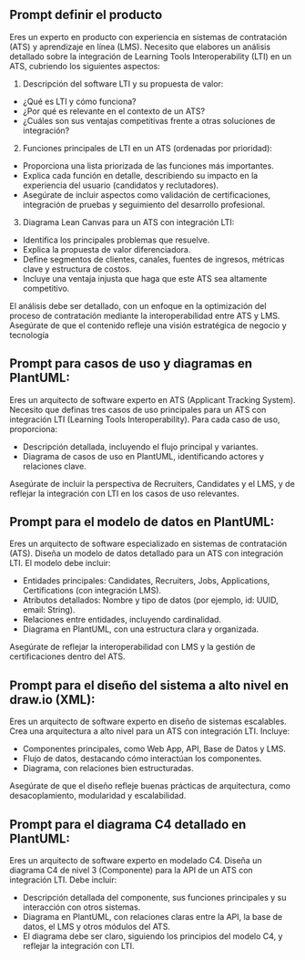 ## Prompt definir el producto
Eres un experto en producto con experiencia en sistemas de contratación (ATS) y aprendizaje en línea (LMS). Necesito que elabores un análisis detallado sobre la integración de Learning Tools Interoperability (LTI) en un ATS, cubriendo los siguientes aspectos:

1. Descripción del software LTI y su propuesta de valor:

- ¿Qué es LTI y cómo funciona?
- ¿Por qué es relevante en el contexto de un ATS?
- ¿Cuáles son sus ventajas competitivas frente a otras soluciones de integración?

2. Funciones principales de LTI en un ATS (ordenadas por prioridad):

- Proporciona una lista priorizada de las funciones más importantes.
- Explica cada función en detalle, describiendo su impacto en la experiencia del usuario (candidatos y reclutadores).
- Asegúrate de incluir aspectos como validación de certificaciones, integración de pruebas y seguimiento del desarrollo profesional.

3. Diagrama Lean Canvas para un ATS con integración LTI:

- Identifica los principales problemas que resuelve.
- Explica la propuesta de valor diferenciadora.
- Define segmentos de clientes, canales, fuentes de ingresos, métricas clave y estructura de costos.
- Incluye una ventaja injusta que haga que este ATS sea altamente competitivo.

El análisis debe ser detallado, con un enfoque en la optimización del proceso de contratación mediante la interoperabilidad entre ATS y LMS. Asegúrate de que el contenido refleje una visión estratégica de negocio y tecnología

## Prompt para casos de uso y diagramas en PlantUML:
Eres un arquitecto de software experto en ATS (Applicant Tracking System). Necesito que definas tres casos de uso principales para un ATS con integración LTI (Learning Tools Interoperability). Para cada caso de uso, proporciona:

- Descripción detallada, incluyendo el flujo principal y variantes.
- Diagrama de casos de uso en PlantUML, identificando actores y relaciones clave.

Asegúrate de incluir la perspectiva de Recruiters, Candidates y el LMS, y de reflejar la integración con LTI en los casos de uso relevantes.

## Prompt para el modelo de datos en PlantUML:
Eres un arquitecto de software especializado en sistemas de contratación (ATS). Diseña un modelo de datos detallado para un ATS con integración LTI. El modelo debe incluir:

- Entidades principales: Candidates, Recruiters, Jobs, Applications, Certifications (con integración LMS).
- Atributos detallados: Nombre y tipo de datos (por ejemplo, id: UUID, email: String).
- Relaciones entre entidades, incluyendo cardinalidad.
- Diagrama en PlantUML, con una estructura clara y organizada.

Asegúrate de reflejar la interoperabilidad con LMS y la gestión de certificaciones dentro del ATS.

## Prompt para el diseño del sistema a alto nivel en draw.io (XML):
Eres un arquitecto de software experto en diseño de sistemas escalables. Crea una arquitectura a alto nivel para un ATS con integración LTI. Incluye:

- Componentes principales, como Web App, API, Base de Datos y LMS.
- Flujo de datos, destacando cómo interactúan los componentes.
- Diagrama, con relaciones bien estructuradas.

Asegúrate de que el diseño refleje buenas prácticas de arquitectura, como desacoplamiento, modularidad y escalabilidad.

## Prompt para el diagrama C4 detallado en PlantUML:
Eres un arquitecto de software experto en modelado C4. Diseña un diagrama C4 de nivel 3 (Componente) para la API de un ATS con integración LTI. Debe incluir:

- Descripción detallada del componente, sus funciones principales y su interacción con otros sistemas.
- Diagrama en PlantUML, con relaciones claras entre la API, la base de datos, el LMS y otros módulos del ATS.
- El diagrama debe ser claro, siguiendo los principios del modelo C4, y reflejar la integración con LTI.